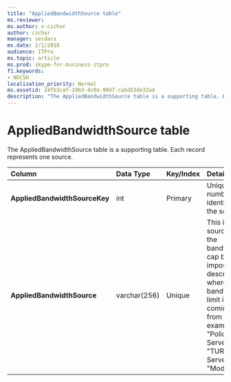 ```yaml
---
title: "AppliedBandwidthSource table"
ms.reviewer: 
ms.author: v-cichur
author: cichur
manager: serdars
ms.date: 2/1/2018
audience: ITPro
ms.topic: article
ms.prod: skype-for-business-itpro
f1.keywords:
- NOCSH
localization_priority: Normal
ms.assetid: 24fb3caf-19b3-4c0a-90d7-ca5d53de32ad
description: "The AppliedBandwidthSource table is a supporting table. Each record represents one source."
---
```


# AppliedBandwidthSource table
 
The AppliedBandwidthSource table is a supporting table. Each record represents one source.
  
|**Column**|**Data Type**|**Key/Index**|**Details**|
|:-----|:-----|:-----|:-----|
|**AppliedBandwidthSourceKey** <br/> |int  <br/> |Primary  <br/> |Unique number identifying the source.  <br/> |
|**AppliedBandwidthSource** <br/> |varchar(256)  <br/> |Unique  <br/> |This is the source of the bandwidth cap being imposed. It describes where the bandwidth limit is coming from (for example, "Policy Server", "TURN Server", or "Modality").  <br/> |
   

